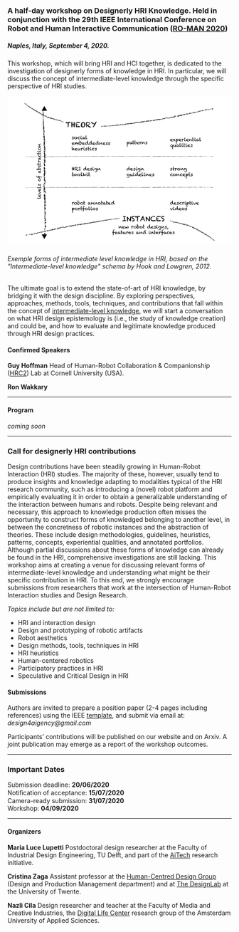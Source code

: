 ### A half-day workshop on Designerly HRI Knowledge. Held in conjunction with the 29th IEEE International Conference on Robot and Human Interactive Communication ([RO-MAN 2020](http://ro-man2020.unina.it/index.php))
##### Naples, Italy, September 4, 2020.


This workshop, which will bring HRI and HCI together, is dedicated to the investigation of designerly forms of knowledge in HRI. In particular, we will discuss the concept of intermediate-level knowledge through the specific perspective of HRI studies. 

![alt text](./assets/img/formsofknow.png "formsofknow")
###### Exemple forms of intermediate level knowledge in HRI, based on the "Intermediate-level knowledge" schema by Hook and Lowgren, 2012.

The ultimate goal is to extend the state-of-art of HRI knowledge, by bridging it with the design discipline. 
By exploring perspectives, approaches, methods, tools, techniques, and contributions that fall within the concept of [intermediate-level knowledge](http://mobilelifecentre.org/sites/default/files/a23-hook.pdf), we will start a conversation on what HRI design epistemology is (i.e., the study of knowledge creation) and could be, and how to evaluate and legitimate knowledge produced through HRI design practices.

#### Confirmed Speakers

**Guy Hoffman**
Head of Human-Robot Collaboration & Companionship ([HRC2](https://hrc2.io/)) Lab at Cornell University (USA).

**Ron Wakkary**

---

#### Program
_coming soon_

---

### Call for designerly HRI contributions
Design contributions have been steadily growing in Human-Robot Interaction (HRI) studies. The majority of these, however, usually tend to produce insights and knowledge adapting to modalities typical of the HRI research community, such as introducing a (novel) robot platform and empirically evaluating it in order to obtain a generalizable understanding of the interaction between humans and robots. Despite being relevant and necessary, this approach to knowledge production often misses the opportunity to construct forms of knowledged belonging to another level, in between the concretness of robotic instances and the abstraction of theories. These include design methodologies, guidelines, heuristics, patterns, concepts, experiential qualities, and annotated portfolios. Although partial discussions about these forms of knowledge can already be found in the HRI, comprehensive investigations are still lacking.
This workshop aims at creating a venue for discussing relevant forms of intermediate-level knowledge and understanding what might be their specific contribution in HRI.
To this end, we strongly encourage submissions from researchers that work at the intersection of Human-Robot Interaction studies and Design Research. 

_Topics include but are not limited to:_
- HRI and interaction design
- Design and prototyping of robotic artifacts
- Robot aesthetics
- Design methods, tools, techniques in HRI
- HRI heuristics
- Human-centered robotics
- Participatory practices in HRI
- Speculative and Critical Design in HRI


#### Submissions
Authors are invited to prepare a position paper (2-4 pages including references) using the IEEE [template](https://www.ieee.org/conferences/publishing/templates.html), and submit via email at: _design4aigency@gmail.com_

Participants’ contributions will be published on our website and on Arxiv. A joint publication may emerge as a report of the workshop outcomes.

---

### Important Dates
Submission deadline: **20/06/2020** <br/>
Notiﬁcation of acceptance: **15/07/2020**<br/>
Camera-ready submission: **31/07/2020**<br/> 
Workshop: **04/09/2020**<br/> 

---

#### Organizers

**Maria Luce Lupetti**
Postdoctoral design researcher at the Faculty of Industrial Design Engineering, TU Delft, and part of the [AiTech](https://www.tudelft.nl/aitech/projects/embodied-manifestos-of-human-ai-partnerships/) research initiative.

**Cristina Zaga**
Assistant professor at the [Human-Centred Design Group](https://www.utwente.nl/en/et/dpm/hcd/#staff) (Design and Production Management department) and at [The DesignLab](https://www.utwente.nl/en/designlab/) at the University of Twente. 

**Nazli Cila** 
Design researcher and teacher at the Faculty of Media and Creative Industries, the [Digital Life Center](http://www.digitallifecentre.nl/team/dr-nazli-cila) research group of the Amsterdam University of Applied Sciences. 

